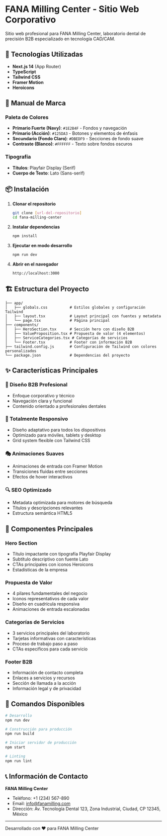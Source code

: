 # FANA Milling Center - Sitio Web Corporativo

Sitio web profesional para FANA Milling Center, laboratorio dental de precisión B2B especializado en tecnología CAD/CAM.

## 🚀 Tecnologías Utilizadas

- **Next.js 14** (App Router)
- **TypeScript**
- **Tailwind CSS**
- **Framer Motion**
- **Heroicons**

## 🎨 Manual de Marca

### Paleta de Colores
- **Primario Fuerte (Navy)**: `#1E2B4F` - Fondos y navegación
- **Primario (Acción)**: `#125DA3` - Botones y elementos de énfasis
- **Secundario (Fondo Claro)**: `#DBEDF9` - Secciones de fondo suave
- **Contraste (Blanco)**: `#FFFFFF` - Texto sobre fondos oscuros

### Tipografía
- **Títulos**: Playfair Display (Serif)
- **Cuerpo de Texto**: Lato (Sans-serif)

## 📦 Instalación

1. **Clonar el repositorio**
   ```bash
   git clone [url-del-repositorio]
   cd fana-milling-center
   ```

2. **Instalar dependencias**
   ```bash
   npm install
   ```

3. **Ejecutar en modo desarrollo**
   ```bash
   npm run dev
   ```

4. **Abrir en el navegador**
   ```
   http://localhost:3000
   ```

## 🏗️ Estructura del Proyecto

```
├── app/
│   ├── globals.css          # Estilos globales y configuración Tailwind
│   ├── layout.tsx           # Layout principal con fuentes y metadata
│   └── page.tsx             # Página principal
├── components/
│   ├── HeroSection.tsx      # Sección hero con diseño B2B
│   ├── ValueProposition.tsx # Propuesta de valor (4 elementos)
│   ├── ServiceCategories.tsx # Categorías de servicios
│   └── Footer.tsx           # Footer con información B2B
├── tailwind.config.js       # Configuración de Tailwind con colores personalizados
└── package.json             # Dependencias del proyecto
```

## ✨ Características Principales

### 🎯 Diseño B2B Profesional
- Enfoque corporativo y técnico
- Navegación clara y funcional
- Contenido orientado a profesionales dentales


### 📱 Totalmente Responsivo
- Diseño adaptativo para todos los dispositivos
- Optimizado para móviles, tablets y desktop
- Grid system flexible con Tailwind CSS

### 🎭 Animaciones Suaves
- Animaciones de entrada con Framer Motion
- Transiciones fluidas entre secciones
- Efectos de hover interactivos

### 🔍 SEO Optimizado
- Metadata optimizada para motores de búsqueda
- Títulos y descripciones relevantes
- Estructura semántica HTML5

## 🎨 Componentes Principales

### Hero Section
- Título impactante con tipografía Playfair Display
- Subtítulo descriptivo con fuente Lato
- CTAs principales con iconos Heroicons
- Estadísticas de la empresa

### Propuesta de Valor
- 4 pilares fundamentales del negocio
- Iconos representativos de cada valor
- Diseño en cuadrícula responsiva
- Animaciones de entrada escalonadas

### Categorías de Servicios
- 3 servicios principales del laboratorio
- Tarjetas informativas con características
- Proceso de trabajo paso a paso
- CTAs específicos para cada servicio

### Footer B2B
- Información de contacto completa
- Enlaces a servicios y recursos
- Sección de llamada a la acción
- Información legal y de privacidad

## 🚀 Comandos Disponibles

```bash
# Desarrollo
npm run dev

# Construcción para producción
npm run build

# Iniciar servidor de producción
npm start

# Linting
npm run lint
```

## 📞 Información de Contacto

**FANA Milling Center**
- Teléfono: +1 (234) 567-890
- Email: info@fanamilling.com
- Dirección: Av. Tecnología Dental 123, Zona Industrial, Ciudad, CP 12345, México

---

Desarrollado con ❤️ para FANA Milling Center
